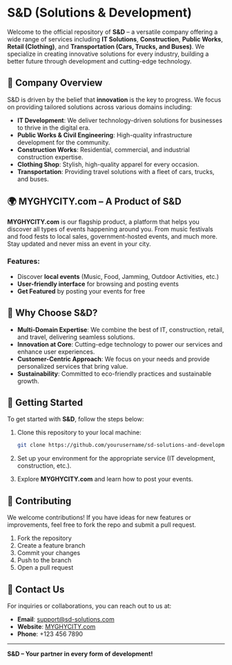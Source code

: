# S&D (Solutions & Development)

Welcome to the official repository of **S&D** – a versatile company offering a wide range of services including **IT Solutions**, **Construction**, **Public Works**, **Retail (Clothing)**, and **Transportation (Cars, Trucks, and Buses)**. We specialize in creating innovative solutions for every industry, building a better future through development and cutting-edge technology.

## 📌 **Company Overview**

S&D is driven by the belief that **innovation** is the key to progress. We focus on providing tailored solutions across various domains including:

- **IT Development**: We deliver technology-driven solutions for businesses to thrive in the digital era.
- **Public Works & Civil Engineering**: High-quality infrastructure development for the community.
- **Construction Works**: Residential, commercial, and industrial construction expertise.
- **Clothing Shop**: Stylish, high-quality apparel for every occasion.
- **Transportation**: Providing travel solutions with a fleet of cars, trucks, and buses.

## 🌍 **MYGHYCITY.com – A Product of S&D**

**MYGHYCITY.com** is our flagship product, a platform that helps you discover all types of events happening around you. From music festivals and food fests to local sales, government-hosted events, and much more. Stay updated and never miss an event in your city.

### Features:
- Discover **local events** (Music, Food, Jamming, Outdoor Activities, etc.)
- **User-friendly interface** for browsing and posting events
- **Get Featured** by posting your events for free

## 🚀 **Why Choose S&D?**

- **Multi-Domain Expertise**: We combine the best of IT, construction, retail, and travel, delivering seamless solutions.
- **Innovation at Core**: Cutting-edge technology to power our services and enhance user experiences.
- **Customer-Centric Approach**: We focus on your needs and provide personalized services that bring value.
- **Sustainability**: Committed to eco-friendly practices and sustainable growth.

## 🔧 **Getting Started**

To get started with **S&D**, follow the steps below:

1. Clone this repository to your local machine:
    ```bash
    git clone https://github.com/yourusername/sd-solutions-and-development.git
    ```

2. Set up your environment for the appropriate service (IT development, construction, etc.).
3. Explore **MYGHYCITY.com** and learn how to post your events.

## 🤝 **Contributing**

We welcome contributions! If you have ideas for new features or improvements, feel free to fork the repo and submit a pull request.  

1. Fork the repository
2. Create a feature branch
3. Commit your changes
4. Push to the branch
5. Open a pull request

## 📢 **Contact Us**

For inquiries or collaborations, you can reach out to us at:

- **Email**: support@sd-solutions.com
- **Website**: [MYGHYCITY.com](http://www.myghycity.com)
- **Phone**: +123 456 7890

---

**S&D – Your partner in every form of development!**
